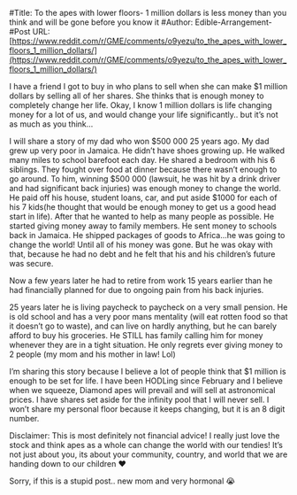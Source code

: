 #Title: To the apes with lower floors- 1 million dollars is less money than you think and will be gone before you know it
#Author: Edible-Arrangement-
#Post URL: [https://www.reddit.com/r/GME/comments/o9yezu/to_the_apes_with_lower_floors_1_million_dollars/](https://www.reddit.com/r/GME/comments/o9yezu/to_the_apes_with_lower_floors_1_million_dollars/)


I have a friend I got to buy in who plans to sell when she can make $1 million dollars by selling all of her shares. She thinks that is enough money to completely change her life. 
Okay, I know 1 million dollars is life changing money for a lot of us, and would change your life significantly.. but it’s not as much as you think... 

I will share a story of my dad who won $500 000 25 years ago. 
My dad grew up very poor in Jamaica. He didn’t have shoes growing up. He walked many miles to school barefoot each day. He shared a bedroom with his 6 siblings. They fought over food at dinner because there wasn’t enough to go around.
To him, winning $500 000 (lawsuit, he was hit by a drink driver and had significant back injuries) was enough money to change the world. He paid off his house, student loans, car, and put aside $1000 for each of his 7 kids(he thought that would be enough money to get us a good head start in life). After that he wanted to help as many people as possible. He started giving money away to family members. He sent money to schools back in Jamaica. He shipped packages of goods to Africa...he was going to change the world! Until all of his money was gone. 
But he was okay with that, because he had no debt and he felt that his and his children’s future was secure.

Now a few years later he had to retire from work 15 years earlier than he had financially planned for due to ongoing pain from his back injuries.

25 years later he is living paycheck to paycheck on a very small pension. He is old school and has a very poor mans mentality (will eat rotten food so that it doesn’t go to waste), and can live on hardly anything, but he can barely afford to buy his groceries.
He STILL has family calling him for money whenever they are in a tight situation. He only regrets ever giving money to 2 people (my mom and his mother in law! Lol)

I’m sharing this story because I believe a lot of people think that $1 million is enough to be set for life.
I have been HODLing since February and I believe when we squeeze, Diamond apes will prevail and will sell at astronomical prices. I have shares set aside for the infinity pool that I will never sell.
I won’t share my personal floor because it keeps changing, but it is an 8 digit number. 

Disclaimer: This is most definitely not financial advice!  I really just love the stock and think apes as a whole can change the world with our tendies! It’s not just about you, its about your community, country, and world that we are handing down to our children ❤️

Sorry, if this is a stupid post.. new mom and very hormonal 😭